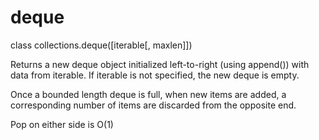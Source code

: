 # deque

class collections.deque([iterable[, maxlen]])

Returns a new deque object initialized left-to-right (using append()) with data from iterable. If iterable is not specified, the new deque is empty.

Once a bounded length deque is full, when new items are added, a corresponding number of items are discarded from the opposite end.

Pop on either side is O(1)